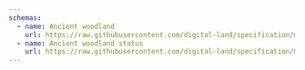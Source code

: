 ```yaml
---
schemas:
  - name: Ancient woodland
    url: https://raw.githubusercontent.com/digital-land/specification/main/content/dataset/ancient-woodland.md
  - name: Ancient woodland status
    url: https://raw.githubusercontent.com/digital-land/specification/main/content/dataset/ancient-woodland-status.md
---
```

